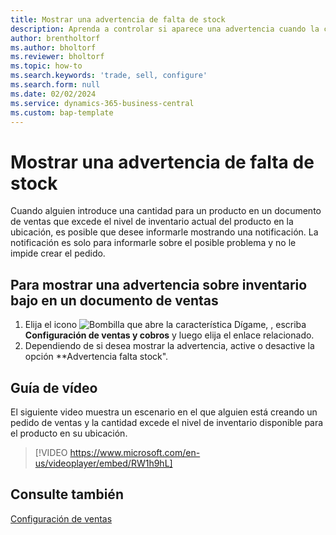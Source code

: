 ```yaml
---
title: Mostrar una advertencia de falta de stock
description: Aprenda a controlar si aparece una advertencia cuando la cantidad de un pedido excede los niveles de inventario de un producto.
author: brentholtorf
ms.author: bholtorf
ms.reviewer: bholtorf
ms.topic: how-to
ms.search.keywords: 'trade, sell, configure'
ms.search.form: null
ms.date: 02/02/2024
ms.service: dynamics-365-business-central
ms.custom: bap-template
---
```


# <a name="display-a-stockout-warning"></a>Mostrar una advertencia de falta de stock

Cuando alguien introduce una cantidad para un producto en un documento de ventas que excede el nivel de inventario actual del producto en la ubicación, es posible que desee informarle mostrando una notificación. La notificación es solo para informarle sobre el posible problema y no le impide crear el pedido.

## <a name="to-show-a-warning-about-low-inventory-on-a-sales-document"></a>Para mostrar una advertencia sobre inventario bajo en un documento de ventas

1. Elija el icono ![Bombilla que abre la característica Dígame](media/ui-search/search_small.png "Dígame qué desea hacer"), , escriba **Configuración de ventas y cobros** y luego elija el enlace relacionado.
1. Dependiendo de si desea mostrar la advertencia, active o desactive la opción **Advertencia falta stock".

## <a name="video-guidance"></a>Guía de vídeo

El siguiente video muestra un escenario en el que alguien está creando un pedido de ventas y la cantidad excede el nivel de inventario disponible para el producto en su ubicación.

> [!VIDEO https://www.microsoft.com/en-us/videoplayer/embed/RW1h9hL]

## <a name="see-also"></a>Consulte también

[Configuración de ventas](sales-setup-sales.md)
